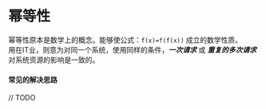 # 幂等性
幂等性原本是数学上的概念。能够使公式：```f(x)=f(f(x))``` 成立的数学性质。  
用在IT业，则意为对同一个系统，使用同样的条件，***一次请求*** 或 ***重复的多次请求*** 对系统资源的影响是一致的。  
#### 常见的解决思路
// TODO
